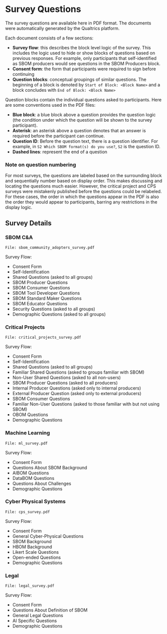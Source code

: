 # Survey Questions

The survey questions are available here in PDF format. The documents were automatically generated by the Qualtrics platform.

Each document consists of a few sections:
- **Survey flow**: this describes the block level logic of the survey.  This includes the logic used to hide or show blocks of questions based on previous responses.  For example, only participants that self-identified as SBOM producers would see questions in the SBOM Producers block.
- **Consent form**: the form that participants were required to sign before continuing
- **Question blocks**: conceptual groupings of similar questions.  The beginning of a block is denoted by `Start of Block: <Block Name>` and a block concludes with `End of Block: <Block Name>`

Question blocks contain the individual questions asked to participants.  Here are some conventions used in the PDF files:
- **Blue block**: a blue block above a question provides the question logic (the condition under which the question will be shown to the survey participant).
- **Asterisk**: an asterisk above a question denotes that an answer is required before the participant can continue.
- **Question ID**: Before the question text, there is a question identifier.  For example, in `S2 Which SBOM format(s) do you use?`, `S2` is the question ID.
- **Dashed lines**: represent the end of a question

### Note on question numbering

For most surveys, the questions are labeled based on the surrounding block and sequentially number based on display order.  This makes discussing and locating the questions much easier.  However, the critical project and CPS surveys were mistakenly published before the questions could be relabeled.  For these cases, the order in which the questions appear in the PDF is also the order they would appear to participants, barring any restrictions in the display logic.

## Survey Details

### SBOM C&A

`File: sbom_community_adopters_survey.pdf`

Survey Flow:
- Consent Form
- Self-Identification
- Shared Questions (asked to all groups)
- SBOM Producer Questions
- SBOM Consumer Questions
- SBOM Tool Developer Questions
- SBOM Standard Maker Questions
- SBOM Educator Questions
- Security Questions (asked to all groups)
- Demographic Questions (asked to all groups)

### Critical Projects

`File: critical_projects_survey.pdf`

Survey Flow:
- Consent Form
- Self-Identification
- Shared Questions (asked to all groups)
- Familiar Shared Questions (asked to groups familiar with SBOM)
- Non-User Shared Questions (asked to all non-users)
- SBOM Producer Questions (asked to all producers)
- Internal Producer Questions (asked only to internal producers)
- External Producer Question (asked only to external producers)
- SBOM Consumer Questions
- Familiar Non-User Questions (asked to those familiar with but not using SBOM)
- OBOM Questions
- Demographic Questions

### Machine Learning

`File: ml_survey.pdf`

Survey Flow:
- Consent Form
- Questions About SBOM Background
- AIBOM Questions
- DataBOM Questions
- Questions About Challenges
- Demographic Questions

### Cyber Physical Systems

`File: cps_survey.pdf`

Survey Flow:
- Consent Form
- General Cyber-Physical Questions
- SBOM Background
- HBOM Background
- Likert Scale Questions
- Open-ended Questions
- Demographic Questions

### Legal

`File: legal_survey.pdf`

Survey Flow:
- Consent Form
- Questions About Definition of SBOM
- General Legal Questions
- AI Specific Questions
- Demographic Questions